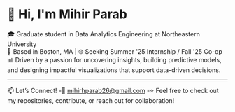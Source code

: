 # 👋 Hi, I'm Mihir Parab

🎓 Graduate student in Data Analytics Engineering at Northeastern University  
📍 Based in Boston, MA | 🌐 Seeking Summer '25 Internship / Fall '25 Co-op
📊 Driven by a passion for uncovering insights, building predictive models, and designing impactful visualizations that support data-driven decisions.

---

📫 Let’s Connect!
-📧 mihirhparab26@gmail.com 
-⭐️ Feel free to check out my repositories, contribute, or reach out for collaboration!
